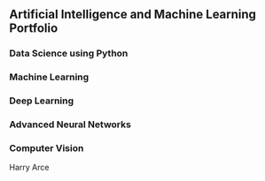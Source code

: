 ## Artificial Intelligence and Machine Learning Portfolio

### Data Science using Python
### Machine Learning
### Deep Learning
### Advanced Neural Networks
### Computer Vision

Harry Arce
